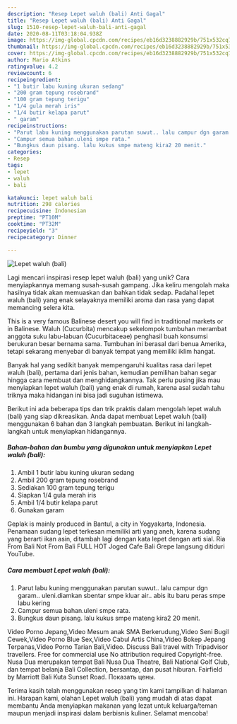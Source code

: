 ```yaml
---
description: "Resep Lepet waluh (bali) Anti Gagal"
title: "Resep Lepet waluh (bali) Anti Gagal"
slug: 1510-resep-lepet-waluh-bali-anti-gagal
date: 2020-08-11T03:18:04.938Z
image: https://img-global.cpcdn.com/recipes/eb16d3238882929b/751x532cq70/lepet-waluh-bali-foto-resep-utama.jpg
thumbnail: https://img-global.cpcdn.com/recipes/eb16d3238882929b/751x532cq70/lepet-waluh-bali-foto-resep-utama.jpg
cover: https://img-global.cpcdn.com/recipes/eb16d3238882929b/751x532cq70/lepet-waluh-bali-foto-resep-utama.jpg
author: Mario Atkins
ratingvalue: 4.2
reviewcount: 6
recipeingredient:
- "1 butir labu kuning ukuran sedang"
- "200 gram tepung rosebrand"
- "100 gram tepung terigu"
- "1/4 gula merah iris"
- "1/4 butir kelapa parut"
- " garam"
recipeinstructions:
- "Parut labu kuning menggunakan parutan suwut.. lalu campur dgn garam.. uleni.diamkan sbentar smpe kluar air.. abis itu baru peras smpe labu kering"
- "Campur semua bahan.uleni smpe rata."
- "Bungkus daun pisang. lalu kukus smpe mateng kira2 20 menit."
categories:
- Resep
tags:
- lepet
- waluh
- bali

katakunci: lepet waluh bali 
nutrition: 298 calories
recipecuisine: Indonesian
preptime: "PT10M"
cooktime: "PT32M"
recipeyield: "3"
recipecategory: Dinner

---
```



![Lepet waluh (bali)](https://img-global.cpcdn.com/recipes/eb16d3238882929b/751x532cq70/lepet-waluh-bali-foto-resep-utama.jpg)

Lagi mencari inspirasi resep lepet waluh (bali) yang unik? Cara menyiapkannya memang susah-susah gampang. Jika keliru mengolah maka hasilnya tidak akan memuaskan dan bahkan tidak sedap. Padahal lepet waluh (bali) yang enak selayaknya memiliki aroma dan rasa yang dapat memancing selera kita.

This is a very famous Balinese desert you will find in traditional markets or in Balinese. Waluh (Cucurbita) mencakup sekelompok tumbuhan merambat anggota suku labu-labuan (Cucurbitaceae) penghasil buah konsumsi berukuran besar bernama sama. Tumbuhan ini berasal dari benua Amerika, tetapi sekarang menyebar di banyak tempat yang memiliki iklim hangat.

Banyak hal yang sedikit banyak mempengaruhi kualitas rasa dari lepet waluh (bali), pertama dari jenis bahan, kemudian pemilihan bahan segar hingga cara membuat dan menghidangkannya. Tak perlu pusing jika mau menyiapkan lepet waluh (bali) yang enak di rumah, karena asal sudah tahu triknya maka hidangan ini bisa jadi suguhan istimewa.


Berikut ini ada beberapa tips dan trik praktis dalam mengolah lepet waluh (bali) yang siap dikreasikan. Anda dapat membuat Lepet waluh (bali) menggunakan 6 bahan dan 3 langkah pembuatan. Berikut ini langkah-langkah untuk menyiapkan hidangannya.

<!--inarticleads1-->

##### Bahan-bahan dan bumbu yang digunakan untuk menyiapkan Lepet waluh (bali):

1. Ambil 1 butir labu kuning ukuran sedang
1. Ambil 200 gram tepung rosebrand
1. Sediakan 100 gram tepung terigu
1. Siapkan 1/4 gula merah iris
1. Ambil 1/4 butir kelapa parut
1. Gunakan  garam


Geplak is mainly produced in Bantul, a city in Yogyakarta, Indonesia. Penamaan sudang lepet terkesan memiliki arti yang aneh, karena sudang yang berarti ikan asin, ditambah lagi dengan kata lepet dengan arti sial. Ria From Bali Not From Bali FULL HOT Joged Cafe Bali Grepe langsung ditiduri YouTube. 

<!--inarticleads2-->

##### Cara membuat Lepet waluh (bali):

1. Parut labu kuning menggunakan parutan suwut.. lalu campur dgn garam.. uleni.diamkan sbentar smpe kluar air.. abis itu baru peras smpe labu kering
1. Campur semua bahan.uleni smpe rata.
1. Bungkus daun pisang. lalu kukus smpe mateng kira2 20 menit.


Video Porno Jepang,Video Mesum anak SMA Berkerudung,Video Seni Bugil Cewek,Video Porno Blue Sex,Video Cabul Artis China,Video Bokep Jepang Terpanas,Video Porno Tarian Bali,Video. Discuss Bali travel with Tripadvisor travellers. Free for commercial use No attribution required Copyright-free. Nusa Dua merupakan tempat Bali Nusa Dua Theatre, Bali National Golf Club, dan tempat belanja Bali Collection, bersantap, dan pusat hiburan. Fairfield by Marriott Bali Kuta Sunset Road. Показать цены. 

Terima kasih telah menggunakan resep yang tim kami tampilkan di halaman ini. Harapan kami, olahan Lepet waluh (bali) yang mudah di atas dapat membantu Anda menyiapkan makanan yang lezat untuk keluarga/teman maupun menjadi inspirasi dalam berbisnis kuliner. Selamat mencoba!
